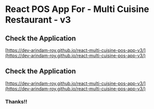 # React POS App For - Multi Cuisine Restaurant - v3

## Check the Application
[https://dev-arindam-roy.github.io/react-multi-cuisine-pos-app-v3/](https://dev-arindam-roy.github.io/react-multi-cuisine-pos-app-v3/)



## Check the Application
[https://dev-arindam-roy.github.io/react-multi-cuisine-pos-app-v3/](https://dev-arindam-roy.github.io/react-multi-cuisine-pos-app-v3/)

### Thanks!!

